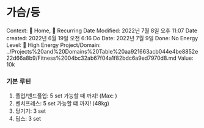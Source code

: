 # 가슴/등

Context: 🏡 Home, 🔁 Recurring
Date Modified: 2022년 7월 8일 오후 11:07
Date created: 2022년 6월 19일 오전 6:16
Do Date: 2022년 7월 9일
Done: No
Energy Level: 🔋 High Energy
Project/Domain: ../Projects%20and%20Domains%20Table%20aa921663acb044e4be8852e22d66a8b9/Fitness%2004bc32ab67f04a1f82bdc6a9ed7970d8.md
Value: 10k

### 기본 루틴

1. 풀업/밴드풀업: 5 set 가능할 때 까지! (Max: )
2. 벤치프레스: 5 set 가능할 떄 까지! (48kg)
3. 당기기: 3 set
4. 딥스: 3 set